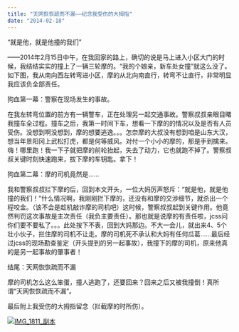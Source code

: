 ```yaml
---
title: "天网恢恢疏而不漏——纪念我受伤的大拇指"
date: "2014-02-18"
---
```


“就是他，就是他撞的我们”

——2014年2月15日中午，在我回家的路上，确切的说是马上进入小区大门的时候，我结结实实的撞上了一辆三轮摩的。“我的个娘亲，新车处女撞”就这么没了。如下图，我从南向西左转弯进小区，摩的从北向南直行，转弯不让直行，非常明显我应该负全部责任。

狗血第一幕：警察在现场发生的事故。

在我左转弯位置的前方有一辆警车，正在处理另一起交通事故。警察叔叔亲眼目睹我撞车全过程。撞车之后，我第一时间下车，想看一下摩的的情况以及是否有人员受伤。没想到啊没想到，摩的想要逃逸。。。怎奈摩的大叔没有想到咱是山东大汉，想当年景阳冈上武松打虎，都是何等威风。对付一个小小的摩的，那是手到擒来。嗨！哪里跑！我一下子就把摩的前轮抬起，失去了动力，它也就跑不掉了。警察叔叔关键时刻快速跑来，拔下摩的车钥匙。拿下！

狗血第二幕：摩的司机竟然是……

我和警察叔叔拦下摩的后，回到本文开头，一位大妈厉声怒斥：“就是他，就是他撞的我们！”什么情况啊，我刚刚拦下摩的，还没有和摩的交涉细节，就杀出一个程咬金。（该不会是趁机敲诈摩的司机吧）这时候，警察叔叔起到关键作用。他竟然判罚这次事故是主次责任（我负主要责任）。那也就是说摩的有责任啦，jcss问你们要不要私了。。。此处按下不表，回到大妈那边。不大一会儿，就出来4、5个壮小伙子，拦住摩的司机不让走。摩的司机死不承认和大妈有任何瓜葛……最后经过jcss的现场勘查鉴定（开头提到的另一起事故），我撞下的摩的司机，原来他真的是另一起事故的肇事者！

结尾：天网恢恢疏而不漏

摩的司机怎么这么笨蛋，撞人逃跑了，还要回来？回来之后又被我撞倒！真所谓“天网恢恢疏而不漏”。

最后附上我受伤的大拇指留念（拦截摩的时所伤）。

[![IMG_1811_副本](http://bobjiang.com/wp-content/uploads/2014/02/IMG_1811_副本.jpg)](http://bobjiang.com/wp-content/uploads/2014/02/IMG_1811_副本.jpg)
